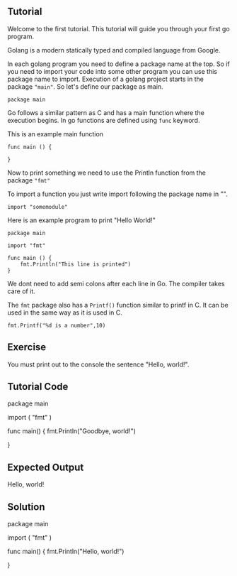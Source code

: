 Tutorial
--------

Welcome to the first tutorial. This tutorial will guide you through your first go program.

Golang is a modern statically typed and compiled language from Google.

In each golang program you need to define a package name at the top. So if you need to import your code into some other program you can use this package name to import. Execution of a golang project starts in the package `"main"`. So let's define our package as main.

    package main

Go follows a similar pattern as C and has a main function where the execution begins. In go functions are defined using `func` keyword.

This is an example main function

    func main () {

    }

Now to print something we need to use the Println function from the package `"fmt"`

To import a function you just write import following the package name in "".

    import "somemodule"


Here is an example program to print "Hello World!"

    package main

    import "fmt"

    func main () {
        fmt.Println("This line is printed")
    }

We dont need to add semi colons after each line in Go. The compiler takes care of it.

The `fmt` package also has a `Printf()` function similar to printf in C. It can be used in the same way as it is used in C.

    fmt.Printf("%d is a number",10)

Exercise
--------

You must print out to the console the sentence "Hello, world!".

Tutorial Code
-------------

package main

import (
    "fmt"
)

func main() {
    fmt.Println("Goodbye, world!")

}


Expected Output
---------------

Hello, world!

Solution
--------

package main

import (
    "fmt"
)

func main() {
    fmt.Println("Hello, world!")

}
